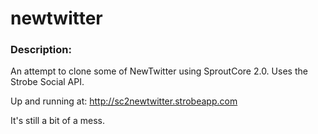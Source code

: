 # newtwitter

### Description:

An attempt to clone some of NewTwitter using SproutCore 2.0. Uses the Strobe
Social API.

Up and running at: http://sc2newtwitter.strobeapp.com

It's still a bit of a mess.
